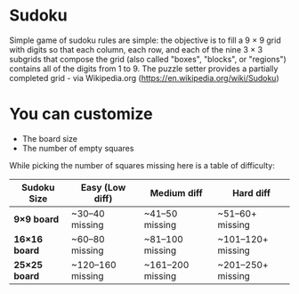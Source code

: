 # Sudoku
Simple game of sudoku rules are simple:
the objective is to fill a 9 × 9 grid with digits so that each column, each row, and each of the nine 3 × 3 subgrids that compose the grid (also called "boxes", "blocks", or "regions") contains all of the digits from 1 to 9. The puzzle setter provides a partially completed grid - via Wikipedia.org (https://en.wikipedia.org/wiki/Sudoku)

# You can customize
- The board size
- The number of empty squares

While picking the number of squares missing here is a table of difficulty:

| Sudoku Size     | Easy (Low diff)  | Medium diff     | Hard diff          |
| --------------- | ---------------- | --------------- | ------------------ |
| **9×9 board**   | ~30–40 missing   | ~41–50 missing   | ~51–60+ missing   |
| **16×16 board** | ~60–80 missing   | ~81–100 missing  | ~101–120+ missing |
| **25×25 board** | ~120–160 missing | ~161–200 missing | ~201–250+ missing |
